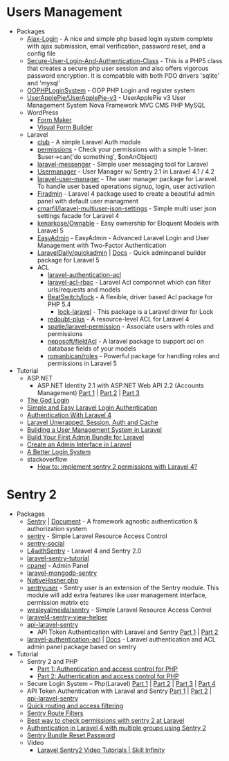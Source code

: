 # Users Management
* Packages
    - [Ajax-Login](https://goo.gl/ve8EbZ) - A nice and simple php based login system complete with ajax submission, email verification, password reset, and a config file
    - [Secure-User-Login-And-Authentication-Class](https://goo.gl/MTRWUy) - This is a PHP5 class that creates a secure php user session and also offers vigorous password encryption. It is compatible with both PDO drivers 'sqlite' and 'mysql'
    - [OOPHPLoginSystem](https://goo.gl/uiJ25n) - OOP PHP Login and register system
    - [UserApplePie/UserApplePie-v3](https://goo.gl/hjE6Zh) - UserApplePie v3 User Management System Nova Framework MVC CMS PHP MySQL
    - WordPress
        - [Form Maker](http://goo.gl/Ol9nOJ)
        - [Visual Form Builder](http://goo.gl/8RarnY)
    - Laravel
        - [club](http://goo.gl/cEUrrD) - A simple Laravel Auth module
        - [permissions](http://goo.gl/vPq7N6) - Check your permissions with a simple 1-liner: $user->can('do something', $onAnObject)
        - [laravel-messenger](http://goo.gl/PKgJjn) - Simple user messaging tool for Laravel
        - [Usermanager](http://goo.gl/C0wz8K) - User Manager w/ Sentry 2.1 in Laravel 4.1 / 4.2
        - [laravel-user-manager](http://goo.gl/47OOVD) - The user manager package for Laravel. To handle user based operations signup, login, user activation
        - [Firadmin](http://goo.gl/2UIVno) - Laravel 4 package used to create a beautiful admin panel with default user managment
        - [cmarfil/laravel-multiuser-json-settings](http://goo.gl/s2SJkZ) - Simple multi user json settings facade for Laravel 4
        - [kenarkose/Ownable](https://goo.gl/3I0gHn) - Easy ownership for Eloquent Models with Laravel 5
        - [EasyAdmin](https://goo.gl/XNPRke) - EasyAdmin - Advanced Laravel Login and User Management with Two-Factor Authentication
        - [LaravelDaily/quickadmin](https://goo.gl/61iaeP) | [Docs](http://goo.gl/TZ76Y5) - Quick adminpanel builder package for Laravel 5
        - ACL
            - [laravel-authentication-acl](http://goo.gl/lFBPfE)
            - [laravel-acl-rbac](http://goo.gl/usy4Bf) - Laravel Acl componnet which can filter urls/requests and models
            - [BeatSwitch/lock](http://goo.gl/7NNcPE) - A flexible, driver based Acl package for PHP 5.4
                - [lock-laravel](http://goo.gl/NTmEY3) - This package is a Laravel driver for Lock
            - [redoubt-plus](http://goo.gl/vWhVzZ) - A resource-level ACL for Laravel 4
            - [spatie/laravel-permission](https://goo.gl/vTBkQP) - Associate users with roles and permissions
            - [neposoft/fieldAcl](https://goo.gl/GDi4uz) - A laravel package to support acl on database fields of your models
            - [romanbican/roles](https://goo.gl/RyrPua) - Powerful package for handling roles and permissions in Laravel 5
* Tutorial
    - ASP.NET
        - ASP.NET Identity 2.1 with ASP.NET Web API 2.2 (Accounts Management) [Part 1](http://goo.gl/gBc0je) | [Part 2](http://goo.gl/8xYG5I) | [Part 3](http://goo.gl/iUEKAX)
    - [The God Login](http://goo.gl/YCqXQB)
    - [Simple and Easy Laravel Login Authentication](http://goo.gl/eCTp3H)
    - [Authentication With Laravel 4](http://goo.gl/TkWoM5)
    - [Laravel Unwrapped: Session, Auth and Cache](http://goo.gl/jSr4C1)
    - [Building a User Management System in Laravel](http://goo.gl/yBrDY1)
    - [Build Your First Admin Bundle for Laravel](http://goo.gl/s4TfyX)
    - [Create an Admin Interface in Laravel](http://goo.gl/XNrWtJ)
    - [A Better Login System](http://goo.gl/BQAvC9)
    - stackoverflow
        - [How to: implement sentry 2 permissions with Laravel 4?](http://goo.gl/p0coc7)
# Sentry 2
* Packages
    - [Sentry](http://goo.gl/l6oCEt) | [Document](http://goo.gl/6WzifT) -  A framework agnostic authentication & authorization system
    - [sentry](http://goo.gl/sXR7AK) - Simple Laravel Resource Access Control
    - [sentry-social](http://goo.gl/hw9bL1)
    - [L4withSentry](http://goo.gl/LzGLqy) - Laravel 4 and Sentry 2.0
    - [laravel-sentry-tutorial](http://goo.gl/QKzPQ7)
    - [cpanel](http://goo.gl/vYMFTg) - Admin Panel
    - [laravel-mongodb-sentry](http://goo.gl/4ZHBkj)
    - [NativeHasher.php](http://goo.gl/NFac5T)
    - [sentryuser](http://goo.gl/EQKF5Q) - Sentry user is an extension of the Sentry module. This module will add extra features like user management interface, permission matrix etc
    - [wesleyalmeida/sentry](https://goo.gl/De99aI) - Simple Laravel Resource Access Control
    - [laravel4-sentry-view-helper](http://goo.gl/QJ0NZ8)
    - [api-laravel-sentry](http://goo.gl/0oF4fS)
        - API Token Authentication with Laravel and Sentry [Part 1](http://goo.gl/aCb8R9) | [Part 2](http://goo.gl/vrQ2Ku)
    - [laravel-authentication-acl](https://goo.gl/4DvA97) | [Docs](https://goo.gl/1IrJt4) - Laravel authentication and ACL admin panel package based on sentry
* Tutorial
    - Sentry 2 and PHP
        - [Part 1: Authentication and access control for PHP](http://goo.gl/8ythWI)
        - [Part 2: Authentication and access control for PHP](http://goo.gl/Ev4YjO)
    - Secure Login System – Php(Laravel) [Part 1](http://goo.gl/vQdePq) | [Part 2](http://goo.gl/YSZSSK) | [Part 3](http://goo.gl/7LjFmC) | [Part 4](http://goo.gl/jeQbxT)
    - API Token Authentication with Laravel and Sentry [Part 1](http://goo.gl/JMwdp0) | [Part 2](http://goo.gl/pP7B0q) | [api-laravel-sentry](http://goo.gl/djKkWw)
    - [Quick routing and access filtering](http://goo.gl/OaMTxi)
    - [Sentry Route Filters](http://goo.gl/KueV5X)
    - [Best way to check permissions with sentry 2 at Laravel](http://goo.gl/Wz1HNn)
    - [Authentication in Laravel 4 with multiple groups using Sentry 2](http://goo.gl/YBV6ka)
    - [Sentry Bundle Reset Password](http://goo.gl/i4oQjy)
    - Video
        - [Laravel Sentry2 Video Tutorials  | Skill Infinity](http://goo.gl/9GbHrg)

